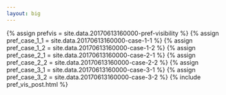 ```yaml
---
layout: big
---
```

{% assign prefvis = site.data.20170613160000-pref-visibility %}
{% assign pref_case_1_1 = site.data.20170613160000-case-1-1 %}
{% assign pref_case_1_2 = site.data.20170613160000-case-1-2 %}
{% assign pref_case_2_1 = site.data.20170613160000-case-2-1 %}
{% assign pref_case_2_2 = site.data.20170613160000-case-2-2 %}
{% assign pref_case_3_1 = site.data.20170613160000-case-3-1 %}
{% assign pref_case_3_2 = site.data.20170613160000-case-3-2 %}
{% include pref_vis_post.html %}
